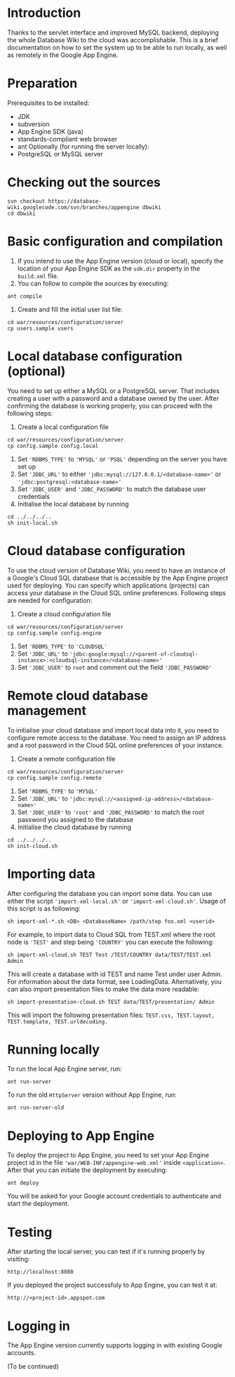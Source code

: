 # Introduction #
Thanks to the servlet interface and improved MySQL backend, deploying the whole Database Wiki to the cloud was accomplishable.
This is a brief documentation on how to set the system up to be able to run locally, as well as remotely in the Google App Engine.

# Preparation #
Prerequisites to be installed:
  * JDK
  * subversion
  * App Engine SDK (java)
  * standards-compliant web browser
  * ant
Optionally (for running the server locally):
  * PostgreSQL or MySQL server
# Checking out the sources #
```
svn checkout https://database-wiki.googlecode.com/svn/branches/appengine dbwiki
cd dbwiki
```
# Basic configuration and compilation #
  1. If you intend to use the App Engine version (cloud or local), specify the location of your App Engine SDK as the `sdk.dir` property in the `build.xml` file.
  1. You can follow to compile the sources by executing:
```
ant compile
```
  1. Create and fill the initial user list file:
```
cd war/resources/configuration/server
cp users.sample users
```
# Local database configuration (optional) #
You need to set up either a MySQL or a PostgreSQL server. That includes creating a user with a password and a database owned by the user. After confirming the database is working properly, you can proceed with the following steps:
  1. Create a local configuration file
```
cd war/resources/configuration/server
cp config.sample config.local
```
  1. Set `'RDBMS_TYPE'` to `'MYSQL'` or `'PSQL'` depending on the server you have set up
  1. Set `'JDBC_URL'` to either `'jdbc:mysql://127.0.0.1/<database-name>'` or `'jdbc:postgresql:<database-name>'`
  1. Set `'JDBC_USER'` and `'JDBC_PASSWORD'` to match the database user credentials
  1. Initialise the local database by running
```
cd ../../../..
sh init-local.sh
```
# Cloud database configuration #
To use the cloud version of Database Wiki, you need to have an instance of a Google's Cloud SQL database that is accessible by the App Engine project used for deploying. You can specify which applications (projects) can access your database in the Cloud SQL online preferences. Following steps are needed for configuration:
  1. Create a cloud configuration file
```
cd war/resources/configuration/server
cp config.sample config.engine
```
  1. Set `'RDBMS_TYPE'` to `'CLOUDSQL'`
  1. Set `'JDBC_URL'` to `'jdbc:google:mysql://<parent-of-cloudsql-instance>:<cloudsql-instance>/<database-name>'`
  1. Set `'JDBC_USER'` to `root` and comment out the field `'JDBC_PASSWORD'`
# Remote cloud database management #
To initialise your cloud database and import local data into it, you need to configure remote access to the database. You need to assign an IP address and a root password in the Cloud SQL online preferences of your instance.
  1. Create a remote configuration file
```
cd war/resources/configuration/server
cp config.sample config.remote
```
  1. Set `'RDBMS_TYPE'` to `'MYSQL'`
  1. Set `'JDBC_URL'` to `'jdbc:mysql://<assigned-ip-address>/<database-name>'`
  1. Set `'JDBC_USER'` to `'root'` and `'JDBC_PASSWORD'` to match the root password you assigned to the database
  1. Initialise the cloud database by running
```
cd ../../../..
sh init-cloud.sh
```
# Importing data #
After configuring the database you can import some data. You can use either the script `'import-xml-local.sh'` or `'import-xml-cloud.sh'`.
Usage of this script is as following:
```
sh import-xml-*.sh <DB> <DatabaseName> /path/step foo.xml <userid>
```
For example, to import data to Cloud SQL from TEST.xml where the root node is `'TEST'` and step being `'COUNTRY'` you can execute the following:
```
sh import-xml-cloud.sh TEST Test /TEST/COUNTRY data/TEST/TEST.xml Admin
```
This will create a database with id TEST and name Test under user Admin. For information about the data format, see LoadingData.
Alternatively, you can also import presentation files to make the data more readable:
```
sh import-presentation-cloud.sh TEST data/TEST/presentation/ Admin
```
This will import the following presentation files: `TEST.css, TEST.layout, TEST.template, TEST.urldecoding.`
# Running locally #
To run the local App Engine server, run:
```
ant run-server
```
To run the old `HttpServer` version without App Engine, run:
```
ant run-server-old
```
# Deploying to App Engine #
To deploy the project to App Engine, you need to set your App Engine project id in the file `'war/WEB-INF/appengine-web.xml'` inside `<application>`. After that you can initiate the deployment by executing:
```
ant deploy
```
You will be asked for your Google account credentials to authenticate and start the deployment.
# Testing #
After starting the local server, you can test if it's running properly by visiting:
```
http://localhost:8080
```
If you deployed the project successfuly to App Engine, you can test it at:
```
http://<project-id>.appspot.com
```
# Logging in #
The App Engine version currently supports logging in with existing Google accounts.

(To be continued)